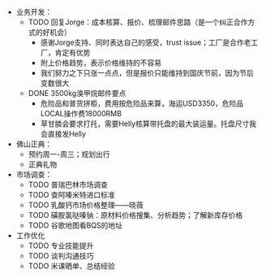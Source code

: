 - 业务开发：
	- TODO 回复Jorge：成本核算、报价、梳理邮件思路（是一个纠正合作方式的好机会）
		- 感谢Jorge支持、同时表达自己的感受，trust issue；工厂是合作老工厂，肯定有优势
		- 附上价格趋势，表示价格维持的不容易
		- 我们努力之下只涨一点点，但是报价只能维持到国庆节前，因为节后变数很大
	- DONE 3500kg溴甲烷邮件要点
		- 危险品和普货拼柜，费用按危险品来算，海运USD3350，危险品LOCAL操作费18000RMB
		- 草甘膦会要求打托，需要Helly核算带托盘的最大装运量。托盘尺寸我会直接发Helly
- 佛山正典：
	- 预约周一-周三；规划出行
	- 正典礼物
- 市场调查：
	- TODO 普瑞巴林市场调查
	- TODO 查阿嗪米特进口标准
	- TODO 乳酸钙市场价格整理——晓薇
	- TODO 磺胺氯哒嗪钠：原材料价格搜集、分析趋势；了解新库存价格
	- TODO 谷歌地图看BQS的地址
- 工作优化
	- TODO 专业技能提升
	- TODO 谈判沟通技巧
	- TODO 米课晒单、总结经验